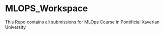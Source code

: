 # MLOPS_Workspace
This Repo contains all submissions for MLOps Course in Pontificial Xaverian University
